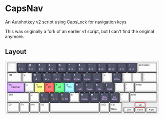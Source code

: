 # CapsNav

An Autohotkey v2 script using CapsLock for navigation keys

This was originally a fork of an earlier v1 script, but I can't find the original anymore.

## Layout

![CapsNav Layout "CapsNav Layout"](capsnav-layout.png)
